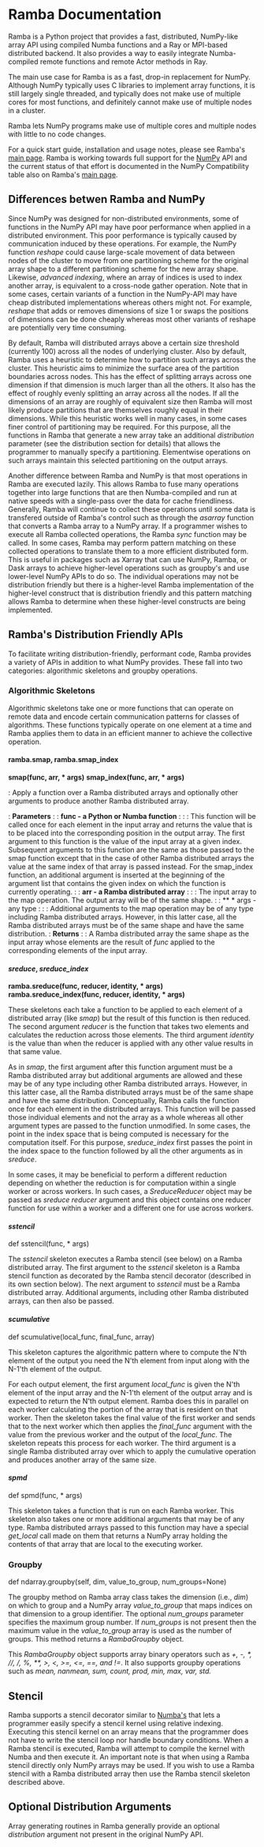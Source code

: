 # Ramba Documentation

Ramba is a Python project that provides a fast, distributed, NumPy-like array API using compiled Numba functions 
and a Ray or MPI-based distributed backend.  It also provides a way to easily integrate Numba-compiled remote
functions and remote Actor methods in Ray.  

The main use case for Ramba is as a fast, drop-in replacement for NumPy.  Although NumPy typically uses C
libraries to implement array functions, it is still largely single threaded, and typically does not make
use of multiple cores for most functions, and definitely cannot make use of multiple nodes in a cluster. 

Ramba lets NumPy programs make use of multiple cores and multiple nodes with little to no code changes.

For a quick start guide, installation and usage notes, please see Ramba's
[main page](https://github.com/Python-for-HPC/ramba).
Ramba is working towards full support for the [NumPy](https://numpy.org/doc/) API and the current status
of that effort is documented in the NumPy Compatibility table also on Ramba's
[main page](https://github.com/Python-for-HPC/ramba).

## Differences betwen Ramba and NumPy

Since NumPy was designed for non-distributed environments, some of functions in the NumPy API
may have poor performance when applied in a distributed environment.
This poor performance is typically caused by communication induced by these operations.
For example, the NumPy function *reshape* could cause large-scale movement of data between nodes
of the cluster to move from one partitioning scheme for the original array shape to a different
partitioning scheme for the new array shape.  Likewise, *advanced indexing*, where an array of
indices is used to index another array, is equivalent to a cross-node gather operation.  Note
that in some cases, certain variants of a function in the NumPy-API may have cheap distributed
implementations whereas others might not.  For example, *reshape* that adds or removes dimensions
of size 1 or swaps the positions of dimensions can be done cheaply whereas most other variants of
reshape are potentially very time consuming.

By default, Ramba will distributed arrays above a certain size threshold (currently 100) across
all the nodes of underlying cluster.
Also by default, Ramba uses a heuristic to determine how to partition such arrays across
the cluster.  This heuristic aims to minimize the surface area of the partition boundaries
across nodes.  This has the effect of splitting arrays across one dimension if that dimension
is much larger than all the others.  It also has the effect of roughly evenly splitting an array
across all the nodes.  If all the dimensions of an array are roughly of equivalent size then Ramba
will most likely produce partitions that are themselves roughly equal in their dimensions.
While this heuristic works well in many cases, in some cases finer control of partitioning may
be required.  For this purpose, all the functions in Ramba that generate a new array take
an additional *distribution* parameter (see the distribution section for details)
that allows the programmer to manually specify a partitioning.  Elementwise operations on such
arrays maintain this selected partitioning on the output arrays.

Another difference between Ramba and NumPy is that most operations in Ramba are executed lazily.
This allows Ramba to fuse many operations together into large functions that are then Numba-compiled
and run at native speeds with a single-pass over the data for cache friendliness.
Generally, Ramba will continue to collect these operations until some data is transfered outside of Ramba's
control such as through the *asarray* function that converts a Ramba array to a NumPy array.
If a programmer wishes to execute all Ramba collected operations, the Ramba *sync* function may be called.
In some cases, Ramba may perform pattern matching on these collected operations to translate them
to a more efficient distributed form.  This is useful in packages such as Xarray that can use
NumPy, Ramba, or Dask arrays to achieve higher-level operations such as groupby's and use lower-level
NumPy APIs to do so.  The individual operations may not be distribution friendly but there is a
higher-level Ramba implementation of the higher-level construct that is distribution friendly and this
pattern matching allows Ramba to determine when these higher-level constructs are being implemented.

## Ramba's Distribution Friendly APIs

To facilitate writing distribution-friendly, performant code, Ramba provides a variety of APIs in
addition to what NumPy provides.  These fall into two categories: algorithmic skeletons and
groupby operations.

### Algorithmic Skeletons

Algorithmic skeletons take one or more functions that can operate on remote data and encode
certain communication patterns for classes of algorithms.  These functions typically operate
on one element at a time and Ramba applies them to data in an efficient manner to achieve
the collective operation.

#### **ramba.smap**, **ramba.smap\_index**

**smap(func, arr, * args)**
**smap\_index(func, arr, * args)**

: Apply a function over a Ramba distributed arrays and optionally other arguments to produce another Ramba distributed array.

: **Parameters**
: : **func - a Python or Numba function**
: : : This function will be called once for each element in the input array and returns the value that is to be placed into the corresponding position in the output array.  The first argument to this function is the value of the input array at a given index.  Subsequent arguments to this function are the same as those passed to the smap function except that in the case of other Ramba distributed arrays the value at the same index of that array is passed instead.  For the smap\_index function, an additional argument is inserted at the beginning of the argument list that contains the given index on which the function is currently operating.
: : **arr - a Ramba distributed array**
: : : The input array to the map operation.  The output array will be of the same shape.
: : ** * args - any type
: : : Additional arguments to the map operation may be of any type including Ramba distributed arrays.  However, in this latter case, all the Ramba distributed arrays must be of the same shape and have the same distribution.
: **Returns**
: : A Ramba distributed array the same shape as the input array whose elements are the result of *func* applied to the corresponding elements of the input array.

#### *sreduce*, *sreduce_index*

**ramba.sreduce(func, reducer, identity, * args)**
**ramba.sreduce\_index(func, reducer, identity, * args)**

These skeletons each take a function to be applied to each element of a distributed array
(like *smap*) but the result of this function is then reduced.
The second argument *reducer* is the function that takes two elements and calculates the
reduction across those elements.
The third argument *identity* is the value than when the reducer is applied with any other
value results in that same value.

As in *smap*, the first argument after this function argument must be a Ramba distributed array but
additional arguments are allowed and these may be of any type including other Ramba
distributed arrays.  However, in this latter case, all the Ramba distributed arrays must be
of the same shape and have the same distribution.
Conceptually, Ramba calls the function once for each element in the distributed arrays.
This function will be passed those individual elements and not the array as a whole whereas
all other argument types are passed to the function unmodified.
In some cases, the point in the index space that is being computed is necessary for the
computation itself.  For this purpose, *sreduce_index* first passes the point in the index space
to the function followed by all the other arguments as in *sreduce*.

In some cases, it may be beneficial to perform a different reduction depending on whether
the reduction is for computation within a single worker or across workers.
In such cases, a *SreduceReducer* object may be passed as *sreduce* *reducer* argument
and this object contains one reducer function for use within a worker and a different one
for use across workers.

#### *sstencil*

def sstencil(func, * args)

The *sstencil* skeleton executes a Ramba stencil (see below) on a Ramba distributed array.
The first argument to the *sstencil* skeleton is a Ramba stencil function as decorated
by the Ramba stencil decorator (described in its own section below).
The next argument to *sstencil* must be a Ramba distributed array.
Additional arguments, including other Ramba distributed arrays, can then also be passed.

#### *scumulative*

def scumulative(local\_func, final\_func, array)

This skeleton captures the algorithmic pattern where to compute the N'th element of the output
you need the N'th element from input along with the N-1'th element of the output.

For each output element, the first argument *local_func* is given the N'th element of the input array and the N-1'th element
of the output array and is expected to return the N'th output element.
Ramba does this in parallel on each worker calculating the portion of the array that is resident on that
worker.
Then the skeleton takes the final value of the first worker and sends that to the next
worker which then applies the *final_func* argument with the value from the previous worker
and the output of the *local_func*.  The skeleton repeats this process for each worker.
The third argument is a single Ramba distributed array over which to apply the cumulative operation
and produces another array of the same size.

#### *spmd*

def spmd(func, * args)

This skeleton takes a function that is run on each Ramba worker.  This skeleton also
takes one or more additional arguments that may be of any type.
Ramba distributed arrays passed to this function may have a special *get_local* call
made on them that returns a NumPy array holding the contents of that array that are
local to the executing worker.

### Groupby

def ndarray.groupby(self, dim, value\_to\_group, num\_groups=None)

The groupby method on Ramba array class takes the dimension (i.e., *dim*) on which to group and a
NumPy array *value_to_group* that maps indices on that dimension to a group identifier.
The optional *num_groups* parameter specifies the maximum group number.
If *num_groups* is not present then the maximum value in the *value_to_group* array is used as the number of groups.
This method returns a *RambaGroupby* object.

This *RambaGroupby* object supports array binary operators such as *+, -, \*, //, /, %, \*\*, >, <, >=, <=, ==, and !=*.
It also supports groupby operations such as *mean, nanmean, sum, count, prod, min, max, var, std.*

## Stencil

Ramba supports a stencil decorator similar to [Numba's](https://numba.pydata.org/numba-doc/latest/user/stencil.html) that lets a programmer easily specify a stencil kernel using relative indexing.
Executing this stencil kernel on an array means that the programmer does not have to write the stencil loop nor handle boundary conditions.
When a Ramba stencil is executed, Ramba will attempt to compile the kernel with Numba and then execute it.
An important note is that when using a Ramba stencil directly only NumPy arrays may be used.
If you wish to use a Ramba stencil with a Ramba distributed array then use the Ramba stencil skeleton described above.

## Optional Distribution Arguments

Array generating routines in Ramba generally provide an optional *distribution* argument not present in the original NumPy API.

